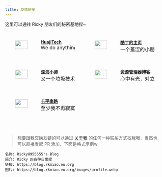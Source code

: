 ```yaml
---
title: 友情链接
---
```


这里可以通往 Ricky 朋友们的秘密基地捏~

<!-- more -->

<style>
    .container {
        display: block;
        margin: 2rem 1rem 2rem 1rem;
    }

    .container::after {
        content: " ";
        display: block;
        clear: both;
    }

    .card {
        display: flex;
        width: 45%;
        height: 5rem;
        border-radius: 4px;
        transition-duration: 0.3s;
        padding: 0.5rem 0 0.5rem 0;
    }

    .card:nth-child(odd) {
        float: left;
    }
    .card:nth-child(even) {
        float: right;
    }

    .card:hover {
        transform: scale(1.1);
        box-shadow: 0 3px 6px rgba(0, 0, 0, 0.2);
    }

    .card > .card-avatar {
        float: left;
        height: 60%;
        margin: 0.25rem 0 0 1rem;
    }

    .card > .card-info {
        float: right;
        margin-left: 1rem;
        width: 100%;
        overflow: hidden;
    }

    .card > .card-info > .card-title {
        font-weight: bold;
    }

    .card > .card-info > .card-descr {
        font-size: 1rem;
        white-space: nowrap;
        overflow: hidden;
    }

    @media only screen and (max-width: 768px) {
        .card {
            width: 100%;
        }
    }
</style>

<div class="container">
<div class="card">
    <img class="card-avatar" src="https://avatars.githubusercontent.com/u/31303371">
    <div class="card-info">
        <div class="card-title">
            <a href="https://huajitech.net">HuajiTech</a>
        </div>
        <div class="card-descr">We do anything.</div>
    </div>
</div>

<div class="card">
    <img class="card-avatar" src="https://coldin.top/avatar.png">
    <div class="card-info">
        <div class="card-title">
            <a href="https://coldin.top">酷丁的主页</a>
        </div>
        <div class="card-descr">一个羞涩的小朋友的自我介绍页面</div>
    </div>
</div>

<div class="card">
    <img class="card-avatar" src="https://xtaolink.cn/img/avatar.jpg">
    <div class="card-info">
        <div class="card-title">
            <a href="https://xtaolink.cn">深海小涛</a>
        </div>
        <div class="card-descr">又一个垃圾技术博客</div>
    </div>
</div>

<div class="card">
    <img class="card-avatar" src="https://cos.zyglq.cn/static/web-logo.jpg">
    <div class="card-info">
        <div class="card-title">
            <a href="https://www.zyglq.cn">资源管理器博客</a>
        </div>
        <div class="card-descr">心中有光，对立重伤</div>
    </div>
</div>

<div class="card">
    <img class="card-avatar" src="https://s1.ax1x.com/2023/07/24/pCOmxrd.png">
    <div class="card-info">
        <div class="card-title">
            <a href="https://kkkrza.link">卡平南路</a>
        </div>
        <div class="card-descr">至少我不再寂寞，你眼神能再闪烁</div>
    </div>
</div>
</div>

> 想要跟我交换友链的可以通过 [关于我](https://rkmiao.eu.org/) 的任何一种联系方式找我哦，当然也可以直接发起 PR 添加，下面是格式示例w

```
名称: Ricky8955555's Blog
简介: Ricky 的各种日常捏
链接: https://blog.rkmiao.eu.org
图片: https://blog.rkmiao.eu.org/images/profile.webp
```
